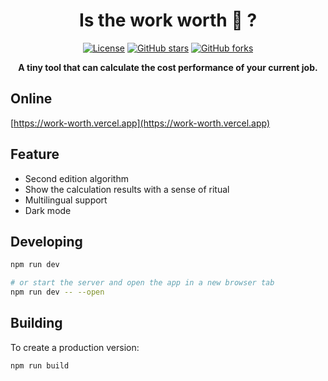 <h1 align="center">Is the work worth 🤔 ?</h1>

<div align="center">

[![License](https://img.shields.io/github/license/northes/is_the_work_worth)](https://github.com/northes/is_the_work_worth/blob/main/LICENSE)
[![GitHub stars](https://img.shields.io/github/stars/northes/is_the_work_worth)](https://github.com/northes/is_the_work_worth/stargazers)
[![GitHub forks](https://img.shields.io/github/forks/northes/is_the_work_worth)](https://github.com/northes/is_the_work_worth/fork)


<strong>A tiny tool that can calculate the cost performance of your current job.</strong>
</div>



## Online

[https://work-worth.vercel.app](https://work-worth.vercel.app)

## Feature

- Second edition algorithm
- Show the calculation results with a sense of ritual
- Multilingual support
- Dark mode

## Developing

```bash
npm run dev

# or start the server and open the app in a new browser tab
npm run dev -- --open
```

## Building

To create a production version:

```bash
npm run build
```